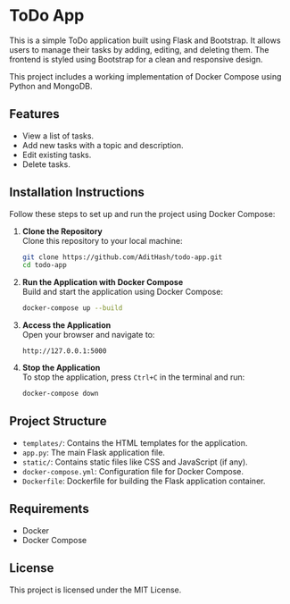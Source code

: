# ToDo App

This is a simple ToDo application built using Flask and Bootstrap. It allows users to manage their tasks by adding, editing, and deleting them. The frontend is styled using Bootstrap for a clean and responsive design.

This project includes a working implementation of Docker Compose using Python and MongoDB.

## Features

- View a list of tasks.
- Add new tasks with a topic and description.
- Edit existing tasks.
- Delete tasks.

## Installation Instructions

Follow these steps to set up and run the project using Docker Compose:

1. **Clone the Repository**  
   Clone this repository to your local machine:
   ```bash
   git clone https://github.com/AditHash/todo-app.git
   cd todo-app
   ```

2. **Run the Application with Docker Compose**  
   Build and start the application using Docker Compose:
   ```bash
   docker-compose up --build
   ```

3. **Access the Application**  
   Open your browser and navigate to:
   ```
   http://127.0.0.1:5000
   ```

4. **Stop the Application**  
   To stop the application, press `Ctrl+C` in the terminal and run:
   ```bash
   docker-compose down
   ```

## Project Structure

- `templates/`: Contains the HTML templates for the application.
- `app.py`: The main Flask application file.
- `static/`: Contains static files like CSS and JavaScript (if any).
- `docker-compose.yml`: Configuration file for Docker Compose.
- `Dockerfile`: Dockerfile for building the Flask application container.

## Requirements

- Docker
- Docker Compose

## License

This project is licensed under the MIT License.
